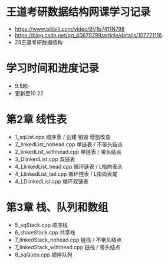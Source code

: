 # 王道考研数据结构网课学习记录
* https://www.bilibili.com/video/BV1b7411N798
* https://blog.csdn.net/qq_40679299/article/details/107721116
* 23王道考研数据结构

# 学习时间和进度记录
* 9.5起-
* 更新至10.22

# 第2章 线性表
* 1_sqList.cpp 顺序表 / 创建 销毁 增删改查
* 2_linkedList_nohead.cpp 单链表 / 不带头结点
* 2_linkedList_withhead.cpp 单链表 / 带头结点
* 3_DlinkedList.cpp 双链表
* 4_LlinkedList_head.cpp 循环链表 / L指向表头
* 4_LlinkedList_tail.cpp 循环链表 / L指向表尾
* 4_LDlinkedList.cpp 循环双链表

# 第3章 栈、队列和数组
* 5_sqStack.cpp 顺序栈
* 6_shareStack.cpp 共享栈
* 7_linkedStack_nohead.cpp 链栈 / 不带头结点
* 7_linkedStack_withhead.cpp 链栈 / 带头结点
* 8_sqQueu.cpp 顺序队列